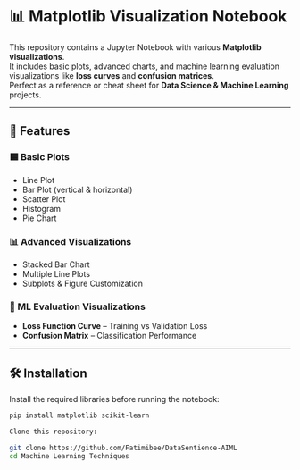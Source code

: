 # 📊 Matplotlib Visualization Notebook

This repository contains a Jupyter Notebook with various **Matplotlib visualizations**.  
It includes basic plots, advanced charts, and machine learning evaluation visualizations like **loss curves** and **confusion matrices**.  
Perfect as a reference or cheat sheet for **Data Science & Machine Learning** projects.

---

## 📌 Features

### 🟦 Basic Plots
- Line Plot  
- Bar Plot (vertical & horizontal)  
- Scatter Plot  
- Histogram  
- Pie Chart  

### 📊 Advanced Visualizations
- Stacked Bar Chart  
- Multiple Line Plots  
- Subplots & Figure Customization   

### 🤖 ML Evaluation Visualizations
- **Loss Function Curve** – Training vs Validation Loss  
- **Confusion Matrix** – Classification Performance  

---

## 🛠️ Installation

Install the required libraries before running the notebook:

```bash
pip install matplotlib scikit-learn

Clone this repository:

git clone https://github.com/Fatimibee/DataSentience-AIML
cd Machine Learning Techniques